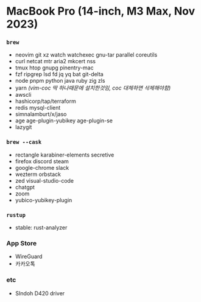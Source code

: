 MacBook Pro (14-inch, M3 Max, Nov 2023)
========

### `brew`
- neovim git xz watch watchexec gnu-tar parallel coreutils
- curl netcat mtr aria2 mkcert nss
- tmux htop gnupg pinentry-mac
- fzf ripgrep lsd fd jq yq bat git-delta
- node pnpm python java ruby zig zls
- yarn *(vim-coc 딱 하나때문에 설치한것임, coc 대체하면 삭제해야함)*
- awscli
- hashicorp/tap/terraform
- redis mysql-client
- simnalamburt/x/jaso
- age age-plugin-yubikey age-plugin-se
- lazygit

### `brew --cask`
- rectangle karabiner-elements secretive
- firefox discord steam
- google-chrome slack
- wezterm orbstack
- zed visual-studio-code
- chatgpt
- zoom
- yubico-yubikey-plugin

### `rustup`
- stable: rust-analyzer

### App Store
- WireGuard
- 카카오톡

### etc
- SIndoh D420 driver
